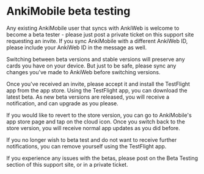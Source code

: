 # AnkiMobile beta testing

Any existing AnkiMobile user that syncs with AnkiWeb is welcome to become a beta tester - please just post a private ticket on this support site requesting an invite. If you sync AnkiMobile with a different AnkiWeb ID, please include your AnkiWeb ID in the message as well.

Switching between beta versions and stable versions will preserve any cards you have on your device. But just to be safe, please sync any changes you've made to AnkiWeb before switching versions.

Once you've received an invite, please accept it and install the TestFlight app from the app store. Using the TestFlight app, you can download the latest beta. As new beta versions are released, you will receive a notification, and can upgrade as you please.

If you would like to revert to the store version, you can go to AnkiMobile's app store page and tap on the cloud icon. Once you switch back to the store version, you will receive normal app updates as you did before.

If you no longer wish to beta test and do not want to receive further notifications, you can remove yourself using the TestFlight app.

If you experience any issues with the betas, please post on the Beta Testing section of this support site, or in a private ticket.